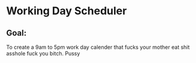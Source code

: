 # Working Day Scheduler

## Goal: 
To create a 9am to 5pm work day calender that fucks your mother eat shit asshole fuck you bitch. Pussy